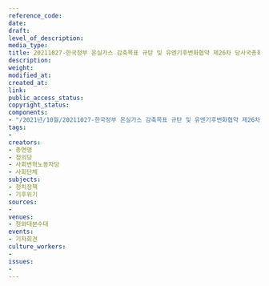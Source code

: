 ```yaml
---
reference_code: 
date: 
draft: 
level_of_description: 
media_type: 
title: 20211027-한국정부 온실가스 감축목표 규탄 및 유엔기후변화협약 제26차 당사국총회 참가단 입장발표
description: 
weight: 
modified_at: 
created_at: 
link: 
public_access_status: 
copyright_status: 
components:
- "/2021년/10월/20211027-한국정부 온실가스 감축목표 규탄 및 유엔기후변화협약 제26차 당사국총회 참가단 입장발표/404381_63342_3126.jpg"
tags:
- 
creators:
- 총연맹
- 정의당
- 사회변혁노동자당
- 사회단체
subjects:
- 정치정책
- 기후위기
sources:
- 
venues:
- 청와대분수대
events:
- 기자회견
culture_workers:
- 
issues:
- 
---
```

